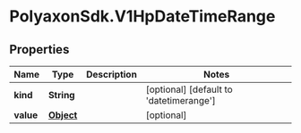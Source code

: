 # PolyaxonSdk.V1HpDateTimeRange

## Properties

Name | Type | Description | Notes
------------ | ------------- | ------------- | -------------
**kind** | **String** |  | [optional] [default to &#39;datetimerange&#39;]
**value** | [**Object**](.md) |  | [optional] 


